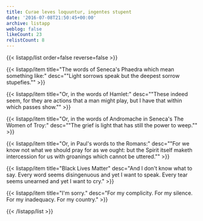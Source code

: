 ```yaml
---
title: Curae leves loquuntur, ingentes stupent
date: '2016-07-08T21:50:45+00:00'
archive: listapp
weblog: false
likeCount: 23
relistCount: 8
---
```



{{< listapp/list order=false reverse=false >}}

   {{< listapp/item title="The words of Seneca's Phaedra which mean something like:"
      desc="\"Light sorrows speak but the deepest sorrow stupefies.\"" >}}

   {{< listapp/item title="Or, in the words of Hamlet:"
      desc="\"These indeed seem, for they are actions that a man might play, but I have that within which passes show.\"" >}}

   {{< listapp/item title="Or, in the words of Andromache in Seneca's The Women of Troy:"
      desc="\"The grief is light that has still the power to weep.\"" >}}

   {{< listapp/item title="Or, in Paul's words to the Romans:"
      desc="\"For we know not what we should pray for as we ought: but the Spirit itself maketh intercession for us with groanings which cannot be uttered.\"" >}}

   {{< listapp/item title="Black Lives Matter"
      desc="And I don't know what to say. Every word seems disingenuous and yet I want to speak. Every tear seems unearned and yet I want to cry." >}}

   {{< listapp/item title="I'm sorry."
      desc="For my complicity. For my silence. For my inadequacy. For my country." >}}

{{< /listapp/list >}}
